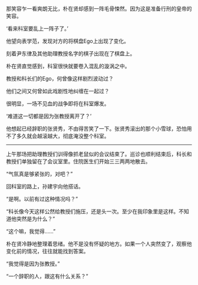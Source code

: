 那笑容乍一看爽朗无比，朴在贤却感到一阵毛骨悚然。因为这是准备行刑的皇帝的笑容。

‘看来科室要乱上一阵子了。’

他望向表学范，发现对方的将棋盘Ego上出现了变化。

刻着尹东律及其他助理教授名字的棋子出现在了棋盘上。

朴在贤直觉感到，科室很快就要卷入混乱的漩涡之中。

教授和科长们的Ego，何曾像这样剧烈波动过？

他们之间又何曾如此戏剧性地纠缠在一起过？

很明显，一场不见血的战争即将在科室爆发。

‘难道这一切都是因为张教授离开了？’

他想起已经辞职的张贤秀，不由得苦笑了一下。张贤秀滚出的那个小雪球，恐怕用不了多久就会越滚越大，彻底淹没整个科室。

* * *

上午那场把助理教授们训得像抓老鼠似的会议结束了。巡诊也顺利结束后，科长和教授们单独留在了会议室里。住院医生们开始三三两两地散去。

“气氛真是够紧张的，对吧？”

回科室的路上，孙建宇向他搭话。

“是啊。以前有过这种情况吗？”

“科长像今天这样公然给教授们施压，还是头一次。至少在我印象里是这样。不知道他突然是为什么？”

“这个嘛，我觉得……”

朴在贤冷静地整理着思绪。他不是没有怀疑的地方。如果一个人突然变了，观察他变化前的情况，往往就能找到答案。

“我觉得是因为张教授。”

“一个辞职的人，跟这有什么关系？”